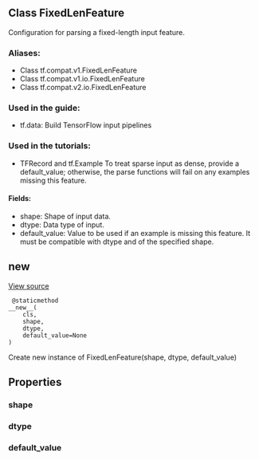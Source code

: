 ## Class FixedLenFeature
Configuration for parsing a fixed-length input feature.
### Aliases:
- Class tf.compat.v1.FixedLenFeature
- Class tf.compat.v1.io.FixedLenFeature
- Class tf.compat.v2.io.FixedLenFeature
### Used in the guide:
- tf.data: Build TensorFlow input pipelines
### Used in the tutorials:
- TFRecord and tf.Example
To treat sparse input as dense, provide a default_value; otherwise, the parse functions will fail on any examples missing this feature.
#### Fields:
- shape: Shape of input data.
- dtype: Data type of input.
- default_value: Value to be used if an example is missing this feature. It must be compatible with dtype and of the specified shape.
## __new__
[View source](https://github.com/tensorflow/tensorflow/blob/r2.0/tensorflow/python/ops/parsing_ops.py#L150-L152)


```
 @staticmethod
__new__(
    cls,
    shape,
    dtype,
    default_value=None
)
```
Create new instance of FixedLenFeature(shape, dtype, default_value)
## Properties
### shape
### dtype
### default_value
